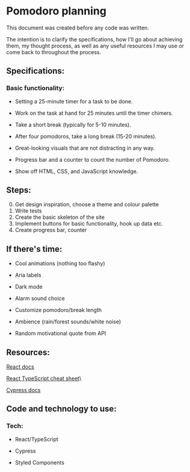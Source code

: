 # Pomodoro planning

This document was created before any code was written.

The intention is to clarify the specifications, how I'll go about achieving them, my thought process, as well as any useful resources I may use or come back to throughout the process.

## Specifications:

### Basic functionality:

-   Setting a 25-minute timer for a task to be done.

-   Work on the task at hand for 25 minutes until the timer chimers.

-   Take a short break (typically for 5-10 minutes).

-   After four pomodoros, take a long break (15-20 minutes).

-   Great-looking visuals that are not distracting in any way.

-   Progress bar and a counter to count the number of Pomodoro.

-   Show off HTML, CSS, and JavaScript knowledge.

## Steps:

0. Get design inspiration, choose a theme and colour palette
1. Write tests
2. Create the basic skeleton of the site
3. Implement buttons for basic functionality, hook up data etc.
4. Create progress bar, counter

## If there's time:

-   Cool animations (nothing too flashy)

-   Aria labels

-   Dark mode

-   Alarm sound choice

-   Customize pomodoro/break length

-   Ambience (rain/forest sounds/white noise)

-   Random motivational quote from API

## Resources:

[React docs](https://reactjs.org/docs/getting-started.html)

[React TypeScript cheat sheet](https://react-typescript-cheatsheet.netlify.app/docs/basic/setup)\

[Cypress docs](https://docs.cypress.io/)

## Code and technology to use:

### Tech:

-   React/TypeScript

-   Cypress

-   Styled Components
